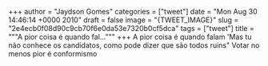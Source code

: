 
+++
author = "Jaydson Gomes"
categories = ["tweet"]
date = "Mon Aug 30 14:46:14 +0000 2010"
draft = false
image = "{TWEET_IMAGE}"
slug = "2e4ecb0f08d90c9cb70f6e0da53e7320b0cf5dca"
tags = ["tweet"]
title = """A pior coisa é quando fal..."""
+++
A pior coisa é quando falam 'Mas tu não conhece os candidatos, como pode dizer que são todos ruins" Votar no menos pior é conformismo
